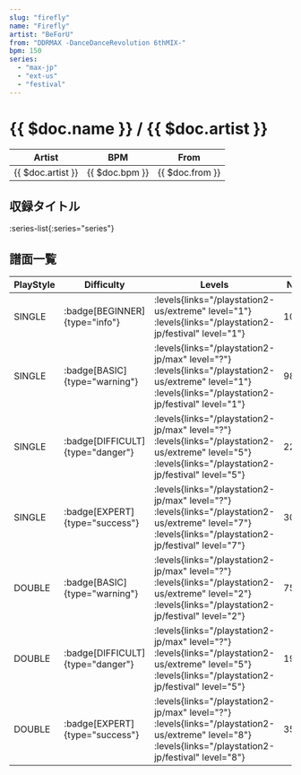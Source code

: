 ```yaml
---
slug: "firefly"
name: "Firefly"
artist: "BeForU"
from: "DDRMAX -DanceDanceRevolution 6thMIX-"
bpm: 150
series:
  - "max-jp"
  - "ext-us"
  - "festival"
---
```


# {{ $doc.name }} / {{ $doc.artist }}

|Artist|BPM|From|
|------|---|----|
|{{ $doc.artist }}|{{ $doc.bpm }}|{{ $doc.from }}|

## 収録タイトル

:series-list{:series="series"}

## 譜面一覧

|PlayStyle|Difficulty|Levels|Notes|Movie|
|---------|----------|------|-----|-----|
|SINGLE| :badge[BEGINNER]{type="info"}| :levels{links="/playstation2-us/extreme" level="1"} :levels{links="/playstation2-jp/festival" level="1"}|102/0||
|SINGLE| :badge[BASIC]{type="warning"}|<div class="field is-grouped is-grouped-multiline"> :levels{links="/playstation2-jp/max" level="?"}  :levels{links="/playstation2-us/extreme" level="1"} :levels{links="/playstation2-jp/festival" level="1"}</div>|98/9||
|SINGLE| :badge[DIFFICULT]{type="danger"}|<div class="field is-grouped is-grouped-multiline"> :levels{links="/playstation2-jp/max" level="?"}  :levels{links="/playstation2-us/extreme" level="5"} :levels{links="/playstation2-jp/festival" level="5"}</div>|227/43||
|SINGLE| :badge[EXPERT]{type="success"}|<div class="field is-grouped is-grouped-multiline"> :levels{links="/playstation2-jp/max" level="?"}  :levels{links="/playstation2-us/extreme" level="7"} :levels{links="/playstation2-jp/festival" level="7"}</div>|301/38||
|DOUBLE| :badge[BASIC]{type="warning"}|<div class="field is-grouped is-grouped-multiline"> :levels{links="/playstation2-jp/max" level="?"}  :levels{links="/playstation2-us/extreme" level="2"} :levels{links="/playstation2-jp/festival" level="2"}</div>|75/12||
|DOUBLE| :badge[DIFFICULT]{type="danger"}|<div class="field is-grouped is-grouped-multiline"> :levels{links="/playstation2-jp/max" level="?"}  :levels{links="/playstation2-us/extreme" level="5"} :levels{links="/playstation2-jp/festival" level="5"}</div>|197/33||
|DOUBLE| :badge[EXPERT]{type="success"}|<div class="field is-grouped is-grouped-multiline"> :levels{links="/playstation2-jp/max" level="?"}  :levels{links="/playstation2-us/extreme" level="8"} :levels{links="/playstation2-jp/festival" level="8"}</div>|359/25||
